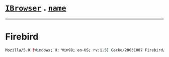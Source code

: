 # [`IBrowser`](/api/main/get-browser.md) . [`name`](../name.md)
---
# Firebird

```sh
Mozilla/5.0 (Windows; U; Win98; en-US; rv:1.5) Gecko/20031007 Firebird/0.7
```